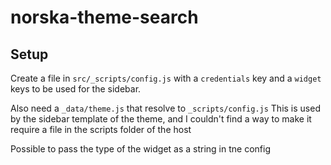 # norska-theme-search

## Setup

Create a file in `src/_scripts/config.js` with a `credentials` key and
a `widget` keys to be used for the sidebar.

Also need a `_data/theme.js` that resolve to `_scripts/config.js`
This is used by the sidebar template of the theme, and I couldn't find a way to
make it require a file in the scripts folder of the host

Possible to pass the type of the widget as a string in tne config

